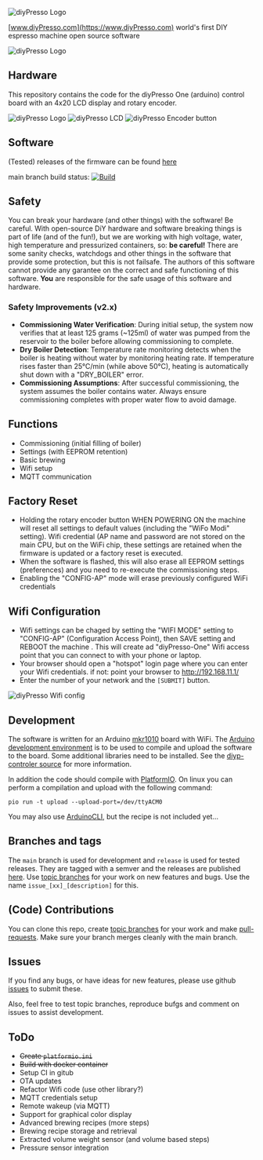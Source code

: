 
![diyPresso Logo](images/logo_main.png) 

[www.diyPresso.com](https://www.diyPresso.com) world's first DIY espresso machine open source software


![diyPresso Logo](images/diyPresso.jpg)


## Hardware

This repository contains the code for the diyPresso One (arduino) control board with an 4x20 LCD display and rotary encoder.

![diyPresso Logo](images/pcb.png)
![diyPresso LCD](images/lcd.png)
![diyPresso Encoder button](images/encoder.png)


## Software

(Tested) releases of the firmware can be found 
[here](https://github.com/diyPresso/diyPresso-One/releases)

main branch build status: [![Build](https://github.com/diyPresso/diyPresso-One/actions/workflows/main.yml/badge.svg)](https://github.com/diyPresso/diyPresso-One/actions/workflows/main.yml)


## Safety

You can break your hardware (and other things) with the software! Be careful. 
With open-source DiY hardware and software breaking things is part of life (and of the fun!), 
but we are working with high voltage, water, high temperature and pressurized containers, 
so: **be careful!**
There are some sanity checks, watchdogs and other things in the software that provide some protection,
but this is not failsafe. The authors of this software cannot provide any garantee on the
correct and safe functioning of this software. **You** are responsible for the safe usage of this software and hardware.

### Safety Improvements (v2.x)
- **Commissioning Water Verification**: During initial setup, the system now verifies that at least 125 grams (~125ml) of water was pumped from the reservoir to the boiler before allowing commissioning to complete.
- **Dry Boiler Detection**: Temperature rate monitoring detects when the boiler is heating without water by monitoring heating rate. If temperature rises faster than 25°C/min (while above 50°C), heating is automatically shut down with a "DRY_BOILER" error.
- **Commissioning Assumptions**: After successful commissioning, the system assumes the boiler contains water. Always ensure commissioning completes with proper water flow to avoid damage.


## Functions
* Commissioning (initial filling of boiler)
* Settings (with EEPROM retention)
* Basic brewing
* Wifi setup
* MQTT communication

## Factory Reset
*  Holding the rotary encoder button WHEN POWERING ON the machine will reset all settings to default values (including the "WiFo Modi" setting). Wifi credential (AP name and password are not stored on the main CPU, but on the WiFi chip, these settings are retained when the firmware is updated or a factory reset is executed.
* When the software is flashed, this will also erase all EEPROM settings (preferences) and you need to re-execute the commissioning steps.
* Enabling the "CONFIG-AP" mode will erase previously configured WiFi credentials



## Wifi Configuration
* Wifi settings can be chaged by setting the "WIFI MODE" setting to "CONFIG-AP" (Configuration Access Point), then SAVE setting and REBOOT the machine . This will create  ad "diyPresso-One" Wifi access point that you can connect to with your phone or laptop.
* Your browser should open a "hotspot" login page where you can enter your Wifi credentials. if not: point your browser to [http://192.168.11.1/
](http://192.168.11.1/)
* Enter the number of your network and the `[SUBMIT]` button.

![diyPresso Wifi config](images/wifi.png)


## Development

The software is written for an Arduino [mkr1010](https://docs.arduino.cc/hardware/mkr-wifi-1010/) board with WiFi. The [Arduino development environment](https://docs.arduino.cc/software/ide/) is to be used to compile and upload the software to the board. Some additional libraries need to be installed. See the [diyp-controler source](diyp-controller/diyp-controller.ino) for more information.

In addition the code should compile with [PlatformIO](https://piolabs.com/). On linux you can perform a compilation and upload with the following command:

```pio run -t upload --upload-port=/dev/ttyACM0```

You may also use [ArduinoCLI](https://arduino.github.io/arduino-cli/1.0/), but the recipe is not included yet...


## Branches and tags

The ```main``` branch is used for development and
```release``` is used for tested releases. They are tagged with a semver and the releases are published [here](https://github.com/diyPresso/diyPresso-One/releases). Use [topic branches](https://git-scm.com/book/en/v2/Git-Branching-Branching-Workflows) for your work on new features and bugs. Use the name ```issue_[xx]_[description]``` for this.


## (Code) Contributions

You can clone this repo, create [topic branches](https://git-scm.com/book/en/v2/Git-Branching-Branching-Workflows) for your work and make [pull-requests](https://github.com/diyPresso/diyPresso-One/pulls). Make sure your branch merges cleanly with the main branch.

## Issues

If you find any bugs, or have ideas for new features, please use github [issues](https://github.com/diyPresso/diyPresso-One/issues) to submit these.

Also, feel free to test topic branches, reproduce bufgs and comment on issues to assist development.

## ToDo
* ~~Create ```platformio.ini```~~
* ~~Build with docker container~~
* Setup CI in gitub
* OTA updates
* Refactor Wifi code (use other library?)
* MQTT credentials setup
* Remote wakeup (via MQTT)
* Support for graphical color display
* Advanced brewing recipes (more steps)
* Brewing recipe storage and retrieval
* Extracted volume weight sensor (and volume based steps)
* Pressure sensor integration
